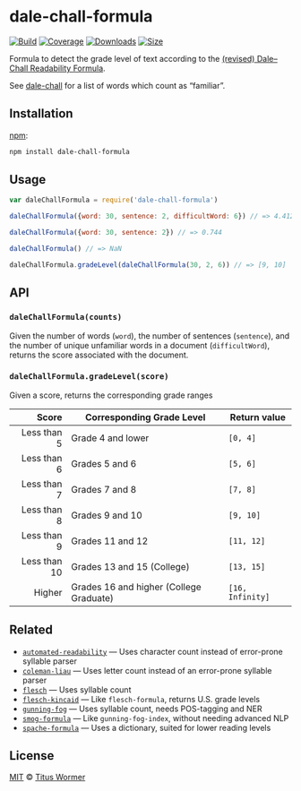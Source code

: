 # dale-chall-formula

[![Build][build-badge]][build]
[![Coverage][coverage-badge]][coverage]
[![Downloads][downloads-badge]][downloads]
[![Size][size-badge]][size]

Formula to detect the grade level of text according to the [(revised) Dale–Chall
Readability Formula][formula].

See [dale-chall][list] for a list of words which count as “familiar”.

## Installation

[npm][]:

```bash
npm install dale-chall-formula
```

## Usage

```js
var daleChallFormula = require('dale-chall-formula')

daleChallFormula({word: 30, sentence: 2, difficultWord: 6}) // => 4.41208

daleChallFormula({word: 30, sentence: 2}) // => 0.744

daleChallFormula() // => NaN

daleChallFormula.gradeLevel(daleChallFormula(30, 2, 6)) // => [9, 10]
```

## API

### `daleChallFormula(counts)`

Given the number of words (`word`), the number of sentences (`sentence`), and
the number of unique unfamiliar words in a document (`difficultWord`), returns
the score associated with the document.

### `daleChallFormula.gradeLevel(score)`

Given a score, returns the corresponding grade ranges

|        Score | Corresponding Grade Level               | Return value     |
| -----------: | --------------------------------------- | ---------------- |
|  Less than 5 | Grade 4 and lower                       | `[0, 4]`         |
|  Less than 6 | Grades 5 and 6                          | `[5, 6]`         |
|  Less than 7 | Grades 7 and 8                          | `[7, 8]`         |
|  Less than 8 | Grades 9 and 10                         | `[9, 10]`        |
|  Less than 9 | Grades 11 and 12                        | `[11, 12]`       |
| Less than 10 | Grades 13 and 15 (College)              | `[13, 15]`       |
|       Higher | Grades 16 and higher (College Graduate) | `[16, Infinity]` |

## Related

*   [`automated-readability`](https://github.com/words/automated-readability)
    — Uses character count instead of error-prone syllable parser
*   [`coleman-liau`](https://github.com/words/coleman-liau)
    — Uses letter count instead of an error-prone syllable parser
*   [`flesch`](https://github.com/words/flesch)
    — Uses syllable count
*   [`flesch-kincaid`](https://github.com/words/flesch-kincaid)
    — Like `flesch-formula`, returns U.S. grade levels
*   [`gunning-fog`](https://github.com/words/gunning-fog)
    — Uses syllable count, needs POS-tagging and NER
*   [`smog-formula`](https://github.com/words/smog-formula)
    — Like `gunning-fog-index`, without needing advanced NLP
*   [`spache-formula`](https://github.com/words/spache-formula)
    — Uses a dictionary, suited for lower reading levels

## License

[MIT][license] © [Titus Wormer][author]

<!-- Definitions -->

[build-badge]: https://img.shields.io/travis/words/dale-chall-formula.svg

[build]: https://travis-ci.org/words/dale-chall-formula

[coverage-badge]: https://img.shields.io/codecov/c/github/words/dale-chall-formula.svg

[coverage]: https://codecov.io/github/words/dale-chall-formula

[downloads-badge]: https://img.shields.io/npm/dm/dale-chall-formula.svg

[downloads]: https://www.npmjs.com/package/dale-chall-formula

[size-badge]: https://img.shields.io/bundlephobia/minzip/dale-chall-formula.svg

[size]: https://bundlephobia.com/result?p=dale-chall-formula

[npm]: https://docs.npmjs.com/cli/install

[license]: license

[author]: https://wooorm.com

[formula]: https://en.wikipedia.org/wiki/Dale–Chall_readability_formula

[list]: https://github.com/words/dale-chall
